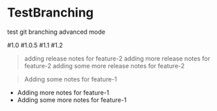 # TestBranching 
test git branching advanced mode

#1.0
#1.0.5
#1.1
#1.2

> adding release notes for feature-2
> adding more release notes for feature-2
> adding some more release notes for feature-2

> Adding some notes for feature-1
* Adding more notes for feature-1
* Adding some more notes for feature-1
